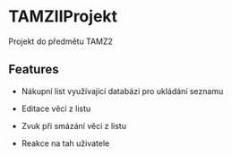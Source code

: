# TAMZIIProjekt

Projekt do předmětu TAMZ2

## Features
* Nákupní list využívající databázi pro ukládání seznamu

* Editace věcí z listu

* Zvuk při smázání věci z listu

* Reakce na tah uživatele
